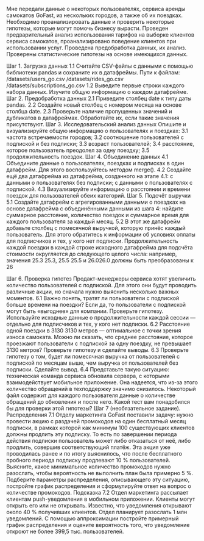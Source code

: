 Мне передали данные о некоторых пользователях, сервиса аренды самокатов GoFast, из нескольких городов, а также об их поездках. Необходимо проанализировать данные и проверить некоторые гипотезы, которые могут помочь бизнесу вырасти.
Проведен предварительный анализ использования тарифов на выборке клиентов сервиса самокатов, проанализировано поведение клиентов при использовании услуг. Проведена предобработка данных, их анализ. Проверены статистические гипотезы на основе имеющихся данных.

Шаг 1. Загрузка данных
1.1 Считайте CSV-файлы с данными с помощью библиотеки pandas и сохраните их в датафреймы. Пути к файлам:
/datasets/users_go.csv
/datasets/rides_go.csv
/datasets/subscriptions_go.csv
1.2 Выведите первые строки каждого набора данных. Изучите общую информацию о каждом датафрейме.
Шаг 2. Предобработка данных
2.1 Приведите столбец date к типу даты pandas.
2.2 Создайте новый столбец с номером месяца на основе столбца date.
2.3 Проверьте наличие пропущенных значений и дубликатов в датафреймах. Обработайте их, если такие значения присутствуют.
Шаг 3. Исследовательский анализ данных
Опишите и визуализируйте общую информацию о пользователях и поездках:
3.1 частота встречаемости городов;
3.2 соотношение пользователей с подпиской и без подписки;
3.3 возраст пользователей;
3.4 расстояние, которое пользователь преодолел за одну поездку;
3.5 продолжительность поездок.
Шаг 4. Объединение данных
4.1 Объедините данные о пользователях, поездках и подписках в один датафрейм. Для этого воспользуйтесь методом merge().
4.2 Создайте ещё два датафрейма из датафрейма, созданного на этапе 4.1:
c данными о пользователях без подписки;
с данными о пользователях с подпиской.
4.3 Визуализируйте информацию о расстоянии и времени поездок для пользователей обеих категорий.
Шаг 5. Подсчёт выручки
5.1 Создайте датафрейм с агрегированными данными о поездках на основе датафрейма с объединёнными данными из шага 4: найдите суммарное расстояние, количество поездок и суммарное время для каждого пользователя за каждый месяц.
5.2 В этот же датафрейм добавьте столбец с помесячной выручкой, которую принёс каждый пользователь. Для этого обратитесь к информации об условиях оплаты для подписчиков и тех, у кого нет подписки. Продолжительность каждой поездки в каждой строке исходного датафрейма для подсчёта стоимости округляется до следующего целого числа: например, значения 
25.3 25.3, 25.5 25.5 и 26.026.0 должны быть преобразованы к  26

Шаг 6. Проверка гипотез
Продакт-менеджеры сервиса хотят увеличить количество пользователей с подпиской. Для этого они будут проводить различные акции, но сначала нужно выяснить несколько важных моментов.
6.1 Важно понять, тратят ли пользователи с подпиской больше времени на поездки? Если да, то пользователи с подпиской могут быть «выгоднее» для компании. Проверьте гипотезу. Используйте исходные данные о продолжительности каждой сессии — отдельно для подписчиков и тех, у кого нет подписки.
6.2 Расстояние одной поездки в 3130
3130 метров — оптимальное с точки зрения износа самоката. Можно ли сказать, что среднее расстояние, которое проезжают пользователи с подпиской за одну поездку, не превышает 3130 метров? Проверьте гипотезу и сделайте выводы.
6.3 Проверьте гипотезу о том, будет ли помесячная выручка от пользователей с подпиской по месяцам выше, чем выручка от пользователей без подписки. Сделайте вывод.
6.4 Представьте такую ситуацию: техническая команда сервиса обновила сервера, с которыми взаимодействует мобильное приложение. Она надеется, что из-за этого количество обращений в техподдержку значимо снизилось. Некоторый файл содержит для каждого пользователя данные о количестве обращений до обновления и после него. Какой тест вам понадобился бы для проверки этой гипотезы?
Шаг 7 (необязательное задание). Распределения
7.1 Отделу маркетинга GoFast поставили задачу: нужно провести акцию с раздачей промокодов на один бесплатный месяц подписки, в рамках которой как минимум 100 существующих клиентов должны продлить эту подписку. То есть по завершении периода действия подписки пользователь может либо отказаться от неё, либо продлить, совершив соответствующий платёж. 
Эта акция уже проводилась ранее и по итогу выяснилось, что после бесплатного пробного периода подписку продлевают 10 % пользователей. Выясните, какое минимальное количество промокодов нужно разослать, чтобы вероятность не выполнить план была примерно 5 %. 
Подберите параметры распределения, описывающего эту ситуацию, постройте график распределения и сформулируйте ответ на вопрос о количестве промокодов.
Подсказка
7.2 Отдел маркетинга рассылает клиентам push-уведомления в мобильном приложении. Клиенты могут открыть его или не открывать. Известно, что уведомления открывают около 40 % получивших клиентов. Отдел планирует разослать 
1 млн уведомлений. С помощью аппроксимации постройте примерный график распределения и оцените вероятность того, что уведомление откроют не более 399,5 тыс. пользователей.
